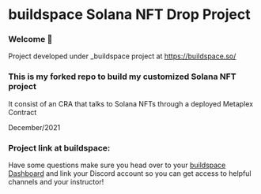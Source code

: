 # buildspace Solana NFT Drop Project
### Welcome 👋
Project developed under _buildspace project at https://buildspace.so/

### This is my forked repo to build my customized Solana NFT project 
It consist of an CRA that talks to Solana NFTs through a deployed Metaplex Contract

December/2021


### Project link at buildspace:
Have some questions make sure you head over to your [buildspace Dashboard](https://app.buildspace.so/projects/CO77556be5-25e9-49dd-a799-91a2fc29520e) and link your Discord account so you can get access to helpful channels and your instructor!

